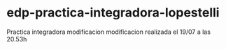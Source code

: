 # edp-practica-integradora-lopestelli
Practica integradora
modificacion
modificacion realizada el 19/07 a las 20.53h

